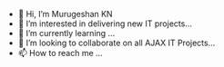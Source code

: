 - 👋 Hi, I’m Murugeshan KN
- 👀 I’m interested in delivering new IT projects...
- 🌱 I’m currently learning ...
- 💞️ I’m looking to collaborate on all AJAX IT Projects...
- 📫 How to reach me ...

<!---
murugeshan-kn/murugeshan-kn is a ✨ special ✨ repository because its `README.md` (this file) appears on your GitHub profile.
You can click the Preview link to take a look at your changes.
--->
